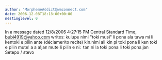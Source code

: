```yaml
---
author: "MorphemeAddict@wmconnect.com"
date: 2006-12-08T18:18:00+00:00
nestinglevel: 0
---
```

In a message dated 12/8/2006 4:27:15 PM Central Standard Time, [bubi4919@yahoo.com](mailto://bubi4919@yahoo.com) writes:
kulupu nimi "toki musi" li pona ala tawa mi li kentoki e pilin ante (déclamer/to recite) kin.nimi ali kin pi toki pona li ken toki e pilin mute! a a a!jan mute li pilin e ni:  tan ni la toki pona li toki pona.jan Setepo / stevo